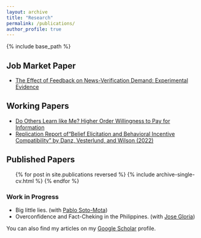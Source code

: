 ```yaml
---
layout: archive
title: "Research"
permalink: /publications/
author_profile: true
---
```


{% include base_path %}

## Job Market Paper

 <ul>
 	<li> <a href="https://dariotrujanoochoa.github.io/portfolio/2024-10-30-feedbackMisinfo-2/">The Effect of Feedback on News-Verification Demand: Experimental Evidence</a></li>
  </ul>


## Working Papers

 <ul>
 	<li> <a href="https://dariotrujanoochoa.github.io/portfolio/2024-04-01-higerOrderWTP-1/">Do Others Learn like Me? Higher Order Willingness to Pay for Information</a></li>
 	<li> <a href="https://dariotrujanoochoa.github.io/portfolio/2024-04-01-replication-3/">Replication Report of“Belief Elicitation and Behavioral Incentive Compatibility” by Danz, Vesterlund, and Wilson (2022)
</a></li>
  </ul>

<!-- 
  <ul>
    {% for post in site.portfolio reversed %}
      {% include archive-single-cv.html %}
    {% endfor %}
  </ul>
-->

## Published Papers

  <ul>
    {% for post in site.publications reversed %}
      {% include archive-single-cv.html %}
    {% endfor %}
  </ul>

<h3>
   Work in Progress
</h3>
 
 <ul>
 	<li>Big little lies. (with <a href="https://www.pablosotomota.com/">Pablo Soto-Mota</a>)</li>
 	<li>Overconfidence and Fact-Cheking in the Philippines. (with <a href="https://sites.google.com/view/jose-gloria">Jose Gloria</a>)</li>
 </ul>
 
You can also find my articles on my [Google Scholar](https://scholar.google.com/citations?user=T-xX3w0AAAAJ&hl=en) profile.
